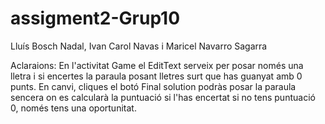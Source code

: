 # assigment2-Grup10
Lluís Bosch Nadal, Ivan Carol Navas i Maricel Navarro Sagarra

Aclaraions:
En l'activitat Game el EditText serveix per posar només una lletra i si encertes la paraula posant lletres surt que has guanyat amb 0 punts. En canvi, cliques el botó
Final solution podràs posar la paraula sencera on es calcularà la puntuació si l'has encertat si no tens puntuació 0, només tens una oportunitat.